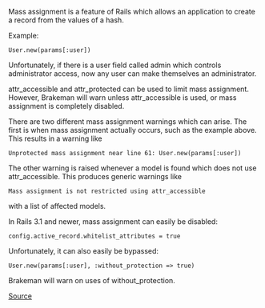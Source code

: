 Mass assignment is a feature of Rails which allows an application to create a record from the values of a hash.

Example:

    User.new(params[:user])

Unfortunately, if there is a user field called admin which controls administrator access, now any user can make themselves an administrator.

attr_accessible and attr_protected can be used to limit mass assignment. However, Brakeman will warn unless attr_accessible is used, or mass assignment is completely disabled.

There are two different mass assignment warnings which can arise. The first is when mass assignment actually occurs, such as the example above. This results in a warning like

    Unprotected mass assignment near line 61: User.new(params[:user])

The other warning is raised whenever a model is found which does not use attr_accessible. This produces generic warnings like

    Mass assignment is not restricted using attr_accessible

with a list of affected models.

In Rails 3.1 and newer, mass assignment can easily be disabled:

    config.active_record.whitelist_attributes = true

Unfortunately, it can also easily be bypassed:

    User.new(params[:user], :without_protection => true)

Brakeman will warn on uses of without_protection.

[Source](http://brakemanscanner.org/docs/warning_types/mass_assignment/)
